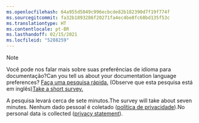 ```yaml
---
ms.openlocfilehash: 64a955d5049c996ecbcde82b182390d7f19f774f
ms.sourcegitcommit: fa32b1893286f20271fa4ec4be8fc68bd135f53c
ms.translationtype: HT
ms.contentlocale: pt-BR
ms.lasthandoff: 02/15/2021
ms.locfileid: "5288259"
---
```

> [!NOTE]
><span data-ttu-id="37cb3-101">Você pode nos falar mais sobre suas preferências de idioma para documentação?</span><span class="sxs-lookup"><span data-stu-id="37cb3-101">Can you tell us about your documentation language preferences?</span></span> <span data-ttu-id="37cb3-102">[Faça uma pesquisa rápida.](https://aka.ms/BAG_Docs_Language_Survey) (Observe que esta pesquisa está em inglês)</span><span class="sxs-lookup"><span data-stu-id="37cb3-102">[Take a short survey.](https://aka.ms/BAG_Docs_Language_Survey)</span></span>
>
><span data-ttu-id="37cb3-103">A pesquisa levará cerca de sete minutos.</span><span class="sxs-lookup"><span data-stu-id="37cb3-103">The survey will take about seven minutes.</span></span> <span data-ttu-id="37cb3-104">Nenhum dado pessoal é coletado ([política de privacidade](https://go.microsoft.com/fwlink/?LinkId=521839)).</span><span class="sxs-lookup"><span data-stu-id="37cb3-104">No personal data is collected ([privacy statement](https://go.microsoft.com/fwlink/?LinkId=521839)).</span></span>
